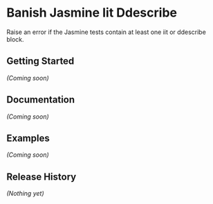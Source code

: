 # Banish Jasmine Iit Ddescribe

Raise an error if the Jasmine tests contain at least one iit or ddescribe block.

## Getting Started
_(Coming soon)_

## Documentation
_(Coming soon)_

## Examples
_(Coming soon)_

## Release History
_(Nothing yet)_

